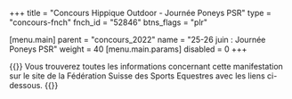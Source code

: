 +++
title = "Concours Hippique Outdoor - Journée Poneys PSR"
type = "concours-fnch"
fnch_id = "52846"
btns_flags = "plr"

[menu.main]
  parent = "concours_2022"
  name = "25-26 juin : Journée Poneys PSR"
  weight = 40
  [menu.main.params]
    disabled = 0
+++

{{<admonition>}}
Vous trouverez toutes les informations concernant cette manifestation
sur le site de la Fédération Suisse des Sports Equestres avec les liens ci-dessous.
{{</admonition>}}